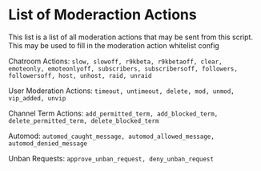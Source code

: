 # List of Moderaction Actions

This list is a list of all moderation actions that may be sent from this script. This may be used to fill in the moderation action whitelist config

Chatroom Actions: `slow, slowoff, r9kbeta, r9kbetaoff, clear, emoteonly, emoteonlyoff, subscribers, subscribersoff, followers, followersoff, host, unhost, raid, unraid`

User Moderation Actions: `timeout, untimeout, delete, mod, unmod, vip_added, unvip`

Channel Term Actions: `add_permitted_term, add_blocked_term, delete_permitted_term, delete_blocked_term`

Automod: `automod_caught_message, automod_allowed_message, automod_denied_message`

Unban Requests: `approve_unban_request, deny_unban_request`